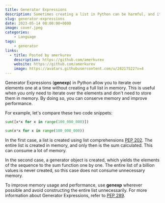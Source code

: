 ```yaml
---
title: Generator Expressions
description: Sometimes creating a list in Python can be harmful, and it's better to use Generator Expressions.
slug: generator-expressions
date: 2023-05-14 00:00:00+0000
image: cover.jpeg
categories:
    - Language
tags:
    - generator
links:
  - title: Posted by amerkurev
    description: https://github.com/amerkurev
    website: https://github.com/amerkurev
    image: https://avatars.githubusercontent.com/u/28217522?v=4
---
```


Generator Expressions (**genexp**) in Python allow you to iterate over elements one at a time without creating a full list in memory. 
This is useful when you only need to iterate over the elements and don't need to store them in memory. 
By doing so, you can conserve memory and improve performance.

For example, let's compare these two code snippets:
```python
sum([x*x for x in range(100_000_000)])

sum(x*x for x in range(100_000_000))
```

In the first case, a list is created using list comprehensions [PEP 202](https://peps.python.org/pep-0202). 
The entire list is created in memory, and only then is the sum calculated. 
This can consume a lot of memory.

In the second case, a generator object is created, which yields the elements of the sequence to the sum function one by one. 
The entire list of a billion values is never created, so this case does not consume unnecessary memory.

To improve memory usage and performance, use **genexp** wherever possible and avoid constructing the entire list unnecessarily. 
For more information about Generator Expressions, refer to [PEP 289](https://peps.python.org/pep-0289/).
